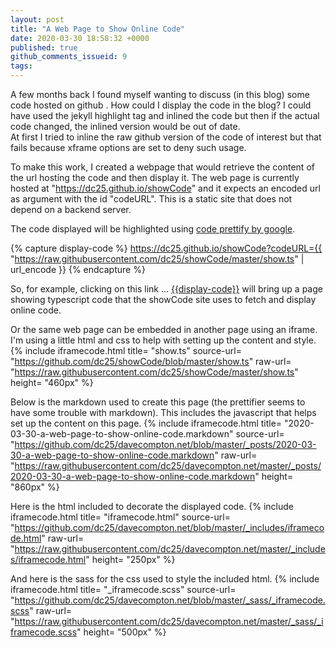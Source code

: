 ```yaml
---
layout: post
title: "A Web Page to Show Online Code"
date: 2020-03-30 18:58:32 +0000
published: true
github_comments_issueid: 9
tags:
---
```

A few months back I found myself wanting to discuss (in this blog) some code hosted on github .   How could I display the code in the blog?   I could have used the jekyll highlight tag and inlined the code but then if the actual code changed, the inlined version would be out of date.   
At first I tried to inline the raw github version of the code of interest but that fails because xframe options are set to deny such usage.

To make this work, I created a webpage that would retrieve the content of the url hosting the code and then display it.  The web page is currently hosted at "https://dc25.github.io/showCode" and it expects an encoded url as argument with the id "codeURL".   This is a static site that does not depend on a backend server.

The code displayed will be highlighted using [code prettify by google](https://github.com/google/code-prettify).

{% capture display-code %}
https://dc25.github.io/showCode?codeURL={{ "https://raw.githubusercontent.com/dc25/showCode/master/show.ts" | url_encode }}
{% endcapture %}

So, for example, clicking on this link ...  [{{display-code}}]({{display-code}}) will bring up a page showing typescript code that the showCode site uses to fetch and display online code.

Or the same web page can be embedded in another page using an iframe.   I'm using a little html and css to help with setting up the content and style.
{% include iframecode.html 
              title=      "show.ts"
              source-url= "https://github.com/dc25/showCode/blob/master/show.ts"
              raw-url=    "https://raw.githubusercontent.com/dc25/showCode/master/show.ts"
              height=     "460px" %}

Below is the markdown used to create this page (the prettifier seems to have some trouble with markdown).  This includes the javascript that helps set up the content on this page.
{% include iframecode.html 
              title=      "2020-03-30-a-web-page-to-show-online-code.markdown"
              source-url= "https://github.com/dc25/davecompton.net/blob/master/_posts/2020-03-30-a-web-page-to-show-online-code.markdown"
              raw-url=    "https://raw.githubusercontent.com/dc25/davecompton.net/master/_posts/2020-03-30-a-web-page-to-show-online-code.markdown"
              height=     "860px" %}

Here is the html included to decorate the displayed code.
{% include iframecode.html 
              title=      "iframecode.html" 
              source-url= "https://github.com/dc25/davecompton.net/blob/master/_includes/iframecode.html"
              raw-url=    "https://raw.githubusercontent.com/dc25/davecompton.net/master/_includes/iframecode.html" 
              height=     "250px" %}

And here is the sass for the css used to style the included html.
{% include iframecode.html 
              title=      "_iframecode.scss" 
              source-url= "https://github.com/dc25/davecompton.net/blob/master/_sass/_iframecode.scss" 
              raw-url=    "https://raw.githubusercontent.com/dc25/davecompton.net/master/_sass/_iframecode.scss" 
              height=     "500px" %}

